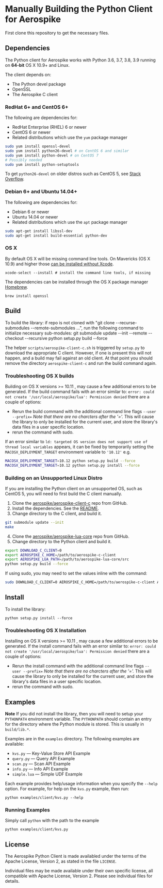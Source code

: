 # Manually Building the Python Client for Aerospike

First clone this repository to get the necessary files.

## Dependencies

The Python client for Aerospike works with Python 3.6, 3.7, 3.8, 3.9 running on
**64-bit** OS X 10.9+ and Linux.

The client depends on:

- The Python devel package
- OpenSSL
- The Aerospike C client

### RedHat 6+ and CentOS 6+

The following are dependencies for:

- RedHat Enterprise (RHEL) 6 or newer
- CentOS 6 or newer
- Related distributions which use the `yum` package manager

```sh
sudo yum install openssl-devel
sudo yum install python26-devel # on CentOS 6 and similar
sudo yum install python-devel # on CentOS 7
# Possibly needed
sudo yum install python-setuptools
```

To get `python26-devel` on older distros such as CentOS 5, see [Stack Overflow](http://stackoverflow.com/a/11684053/582436).

### Debian 6+ and Ubuntu 14.04+

The following are dependencies for:

- Debian 6 or newer
- Ubuntu 14.04 or newer
- Related distributions which use the `apt` package manager

```sh
sudo apt-get install libssl-dev
sudo apt-get install build-essential python-dev
```

### OS X

By default OS X will be missing command line tools. On Mavericks (OS X 10.9)
and higher those [can be installed without Xcode](http://osxdaily.com/2014/02/12/install-command-line-tools-mac-os-x/).

    xcode-select --install # install the command line tools, if missing

The dependencies can be installed through the OS X package manager [Homebrew](http://brew.sh/).

    brew install openssl

## Build

To build the library:
    if repo is not cloned with "git clone --recurse-submodules --remote-submodules ...", run the following command to initialize necessary sub-modules:
    	git submodule update --init --remote --checkout --recursive
    python setup.py build --force

The helper `scripts/aerospike-client-c.sh` is triggered by `setup.py` to
download the appropriate C client. However, if one is present this will not
happen, and a build may fail against an old client. At that point you should
remove the directory `aerospike-client-c` and run the build command again.

### Troubleshooting OS X builds

Building on OS X versions >= 10.11 , may cause a few additional errors to be generated. If the build command fails with an
error similar to: `error: could not create '/usr/local/aerospike/lua': Permission denied` there are a couple of options:

- Rerun the build command with the additional command line flags `--user --prefix=` *Note that there are no charcters after the '='.* This will cause the library to only be installed for the current user, and store the library's data files in a user specific location.
- rerun the command with sudo.

If an error similar to `ld: targeted OS version does not support use of thread local variables` appears, it can be fixed by temporarily setting the `MACOSX_DEPLOYMENT_TARGET` environment variable to `'10.12'` e.g.

```sh
MACOSX_DEPLOYMENT_TARGET=10.12 python setup.py build --force
MACOSX_DEPLOYMENT_TARGET=10.12 python setup.py install --force
```

### Building on an Unsupported Linux Distro

If you are installing the Python client on an unsupported OS, such as CentOS 5,
you will need to first build the C client manually.

1. Clone the [aerospike/aerospike-client-c](https://github.com/aerospike/aerospike-client-c) repo from GitHub.
2. Install the dependencies. See the [README](https://github.com/aerospike/aerospike-client-c/blob/master/README.md).
3. Change directory to the C client, and build it.

```sh
git submodule update --init
make
```

4. Clone the [aerospike/aerospike-lua-core](https://github.com/aerospike/aerospike-lua-core) repo from GitHub.
5. Change directory to the Python client and build it.

```sh
export DOWNLOAD_C_CLIENT=0
export AEROSPIKE_C_HOME=/path/to/aerospike-c-client
export AEROSPIKE_LUA_PATH=/path/to/aerospike-lua-core/src
python setup.py build --force
```

If using sudo, you may need to set the values inline with the command:

```bash
sudo DOWNLOAD_C_CLIENT=0 AEROSPIKE_C_HOME=/path/to/aerospike-c-client AEROSPIKE_LUA_PATH=/path/to/aerospike-lua-core/src python setup.py build --force
```

## Install

To install the library:

    python setup.py install --force

### Troubleshooting OS X Installation

Installing on OS X versions >= 10.11 , may cause a few additional errors to be generated. If the install command fails with an
error similar to: `error: could not create '/usr/local/aerospike/lua': Permission denied` there are a couple of options:

- Rerun the install command with the additional command line flags `--user --prefix=` *Note that there are no charcters after the '='.* This will cause the library to only be installed for the current user, and store the library's data files in a user specific location.
- rerun the command with sudo.

## Examples

**Note** If you did not install the library, then you will need to setup your `PYTHONPATH` environment variable. The `PYTHONPATH` should contain an entry for the directory where the Python module is stored. This is usually in `build/lib.*`.

Examples are in the `examples` directory. The following examples are available:

- `kvs.py` — Key-Value Store API Example
- `query.py` — Query API Example
- `scan.py` — Scan API Example
- `info.py` — Info API Example
- `simple.lua` — Simple UDF Example

Each example provides help/usage information when you specify the `--help` option. For example, for help on the `kvs.py` example, then run:

    python examples/client/kvs.py --help

### Running Examples

Simply call `python` with the path to the example

    python examples/client/kvs.py

## License

The Aerospike Python Client is made availabled under the terms of the Apache License, Version 2, as stated in the file `LICENSE`.

Individual files may be made available under their own specific license,
all compatible with Apache License, Version 2. Please see individual files for details.
